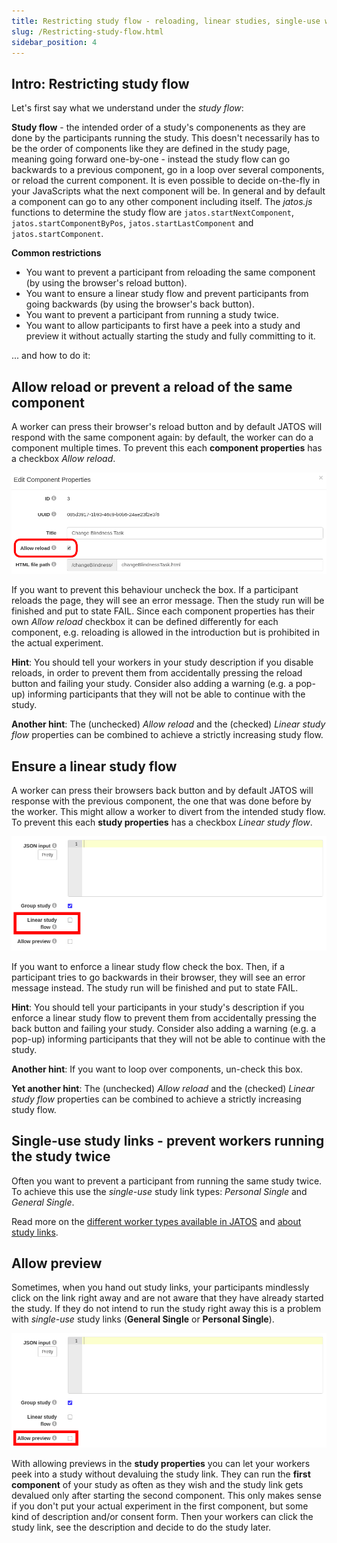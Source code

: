 ```yaml
---
title: Restricting study flow - reloading, linear studies, single-use workers and previews
slug: /Restricting-study-flow.html
sidebar_position: 4
---
```


## Intro: Restricting study flow

Let's first say what we understand under the _study flow_:

**Study flow** - the intended order of a study's componenents as they are done by the participants running the study. This doesn't necessarily has to be the order of components like they are defined in the study page, meaning going forward one-by-one - instead the study flow can go backwards to a previous component, go in a loop over several components, or reload the current component. It is even possible to decide on-the-fly in your JavaScripts what the next component will be. In general and by default a component can go to any other component including itself. The _jatos.js_ functions to determine the study flow are `jatos.startNextComponent`, `jatos.startComponentByPos`, `jatos.startLastComponent` and `jatos.startComponent`.

**Common restrictions**
- You want to prevent a participant from reloading the same component (by using the browser's reload button).
- You want to ensure a linear study flow and prevent participants from going backwards (by using the browser's back button).
- You want to prevent a participant from running a study twice.
- You want to allow participants to first have a peek into a study and preview it without actually starting the study and fully committing to it.

... and how to do it:


## Allow reload or prevent a reload of the same component

A worker can press their browser's reload button and by default JATOS will respond with the same component again: by default, the worker can do a component multiple times. To prevent this each **component properties** has a checkbox _Allow reload_.

![GUI Screenshot](/img/component-properties-reload.png)

If you want to prevent this behaviour uncheck the box. If a participant reloads the page, they will see an error message. Then the study run will be finished and put to state FAIL. Since each component properties has their own _Allow reload_ checkbox it can be defined differently for each component, e.g. reloading is allowed in the introduction but is prohibited in the actual experiment.

**Hint**: You should tell your workers in your study description if you disable reloads, in order to prevent them from accidentally pressing the reload button and failing your study. Consider also adding a warning (e.g. a pop-up) informing participants that they will not be able to continue with the study.  

**Another hint**: The (unchecked) _Allow reload_ and the (checked) _Linear study flow_ properties can be combined to achieve a strictly increasing study flow.


## Ensure a linear study flow

A worker can press their browsers back button and by default JATOS will response with the previous component, the one that was done before by the worker. This might allow a worker to divert from the intended study flow. To prevent this each **study properties** has a checkbox _Linear study flow_.

![Study Properties Screenshot](/img/study-properties-linear-flow_371.png)

If you want to enforce a linear study flow check the box. Then, if a participant tries to go backwards in their browser, they will see an error message instead. The study run will be finished and put to state FAIL.

**Hint**: You should tell your participants in your study's description if you enforce a linear study flow to prevent them from accidentally pressing the back button and failing your study. Consider also adding a warning (e.g. a pop-up) informing participants that they will not be able to continue with the study.  

**Another hint**: If you want to loop over components, un-check this box. 

**Yet another hint**: The (unchecked) _Allow reload_ and the (checked) _Linear study flow_ properties can be combined to achieve a strictly increasing study flow.


## Single-use study links - prevent workers running the study twice

Often you want to prevent a participant from running the same study twice. To achieve this use the _single-use_ study link types: _Personal Single_ and _General Single_.

Read more on the [different worker types available in JATOS](Worker-Types.html) and [about study links](Run-your-Study-with-Study-Links.html).


## Allow preview

Sometimes, when you hand out study links, your participants mindlessly click on the link right away and are not aware that they have already started the study. If they do not intend to run the study right away this is a problem with _single-use_ study links (**General Single** or **Personal Single**).

![GUI Screenshot](/img/study-properties-allow-preview-371.png)

With allowing previews in the **study properties** you can let your workers peek into a study without devaluing the study link. They can run the **first component** of your study as often as they wish and the study link gets devalued only after starting the second component. This only makes sense if you don't put your actual experiment in the first component, but some kind of description and/or consent form. Then your workers can click the study link, see the description and decide to do the study later.
